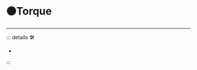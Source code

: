 # 🟠<motor>Torque</motor>

---

<!-- =================================================== -->
<!-- =================================================== -->
<!-- =================================================== -->
<!-- =================================================== -->
<!-- =================================================== -->
::: details 🛠

-

:::
